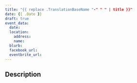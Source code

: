```yaml
---
title: "{{ replace .TranslationBaseName "-" " " | title }}"
date: {{ .Date }}
draft: true
event_data:
  date:
  location:
    address:
    name:
  blurb:
  facebook_url: 
  eventbrite_url:
---
```


## Description


